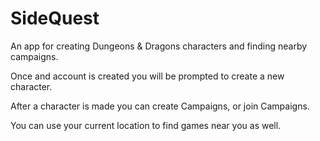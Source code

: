 # SideQuest

An app for creating Dungeons & Dragons characters and finding nearby campaigns.

Once and account is created you will be prompted to create a new character.

After a character is made you can create Campaigns, or join Campaigns.

You can use your current location to find games near you as well.
